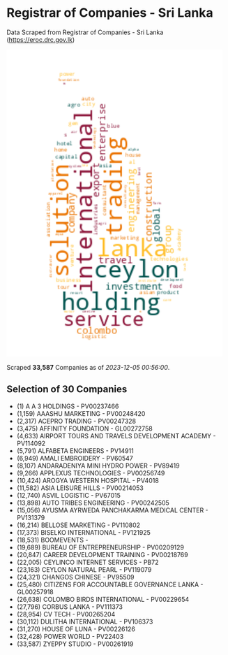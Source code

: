 # Registrar of Companies - Sri Lanka

Data Scraped from Registrar of Companies - Sri Lanka (https://eroc.drc.gov.lk)

![word-cloud](data/word_cloud.png)

Scraped **33,587** Companies as of *2023-12-05 00:56:00*.


## Selection of 30 Companies

* (1) A A 3 HOLDINGS - PV00237466
* (1,159) AAASHU MARKETING - PV00248420
* (2,317) ACEPRO TRADING - PV00247328
* (3,475) AFFINITY FOUNDATION - GL00272758
* (4,633) AIRPORT TOURS AND TRAVELS DEVELOPMENT ACADEMY - PV114092
* (5,791) ALFABETA ENGINEERS - PV14911
* (6,949) AMALI EMBROIDERY - PV60547
* (8,107) ANDARADENIYA MINI HYDRO POWER - PV89419
* (9,266) APPLEXUS TECHNOLOGIES - PV00256749
* (10,424) AROGYA WESTERN HOSPITAL - PV4018
* (11,582) ASIA LEISURE HILLS - PV00214053
* (12,740) ASVIL LOGISTIC - PV67015
* (13,898) AUTO TRIBES ENGINEERING - PV00242505
* (15,056) AYUSMA AYRWEDA PANCHAKARMA MEDICAL CENTER - PV131379
* (16,214) BELLOSE MARKETING - PV110802
* (17,373) BISELKO INTERNATIONAL - PV121925
* (18,531) BOOMEVENTS - 
* (19,689) BUREAU OF ENTREPRENEURSHIP - PV00209129
* (20,847) CAREER DEVELOPMENT TRAINING - PV00218769
* (22,005) CEYLINCO INTERNET SERVICES - PB72
* (23,163) CEYLON NATURAL PEARL - PV119079
* (24,321) CHANGOS CHINESE - PV95509
* (25,480) CITIZENS FOR ACCOUNTABLE GOVERNANCE LANKA - GL00257918
* (26,638) COLOMBO BIRDS INTERNATIONAL - PV00229654
* (27,796) CORBUS LANKA - PV111373
* (28,954) CV TECH - PV00265204
* (30,112) DULITHA INTERNATIONAL - PV106373
* (31,270) HOUSE OF LUNA - PV00226126
* (32,428) POWER WORLD - PV22403
* (33,587) ZYEPPY STUDIO - PV00261919